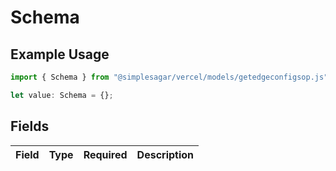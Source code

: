 # Schema

## Example Usage

```typescript
import { Schema } from "@simplesagar/vercel/models/getedgeconfigsop.js";

let value: Schema = {};
```

## Fields

| Field       | Type        | Required    | Description |
| ----------- | ----------- | ----------- | ----------- |